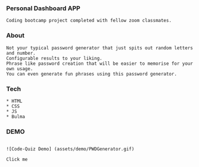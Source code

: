 ### Personal Dashboard APP
```
Coding bootcamp project completed with fellow zoom classmates.

```

### About
```
Not your typical password generator that just spits out random letters and number.
Configurable results to your liking.
Phrase like password creation that will be easier to memorise for your own usage.
You can even generate fun phrases using this password generator.
```

### Tech
```
* HTML
* CSS
* JS
* Bulma 

```

### DEMO
```

![Code-Quiz Demo] (assets/demo/PWDGenerator.gif)

Click me
```